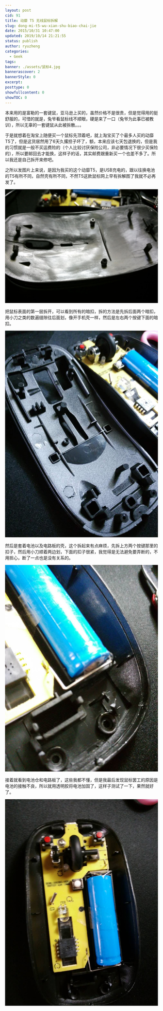 ```yaml
---
layout: post
cid: 91
title: 动靡 T5 无线鼠标拆解
slug: dong-mi-t5-wu-xian-shu-biao-chai-jie
date: 2015/10/31 10:47:00
updated: 2019/10/14 21:21:55
status: publish
author: ryuzheng
categories: 
  - Geek
tags: 
banner: ./assets/鼠标4.jpg
bannerascover: 2
bannerStyle: 0
excerpt: 
posttype: 0
showfullcontent: 0
showTOC: 0
---
```



本来用的是富勒的一套键鼠，亚马逊上买的，虽然价格不是很贵，但是觉得用的挺舒服的，可惜的就是，兔爷看鼠标线不顺眼，硬是来了一口（兔爷为此事已被教训），所以无辜的一套键鼠从此被拆散。。。

于是就想着在淘宝上随便买一个鼠标先顶着吧，就上淘宝买了个最多人买的动靡T5了，但是这货居然用了6天久撂担子坏了，额，本来应该七天包退换的，但是我的习惯就是一般不买运费险的（个人比较讨厌保险公司，非必要情况下很少买保险的），所以要邮回去才能换，这样子的话，其实邮费跟重新买一个也差不多了。所以我还是自己拆开来修吧。

之所以发图片上来说，是因为我买的这个动靡T5，是USB充电的，跟以往换电池的T5有所不同，自然壳有所不同，不然T5这款鼠标网上早有拆解图了我就不必再发了。

![](./assets/shubiao1.jpg)

把鼠标表面的第一层拆开，可以看到所有的暗扣，拆的方法是先拆后面两个暗扣，用小刀之类的数遍缝隙往后面划，像开手机壳一样，然后是左右两个按键下面的暗扣。

![](./assets/shubiao2.jpg)

然后是套着电池以及电路板的壳，这个拆起来有点麻烦，先拆上方两个按键那里的扣子，然后用小刀顺着两边划，下面的扣子很紧，我觉得是无法避免要弄断的，不用担心，断了一点也是没有关系的。

![](./assets/shubiao3.jpg)

接着就看到电池仓和电路板了，这些我都不懂，但是我最后发现鼠标罢工的原因是电池的接触不良，所以就用透明胶将电池加固了，这样子测试了一下，果然就好了。

![](./assets/鼠标4.jpg)